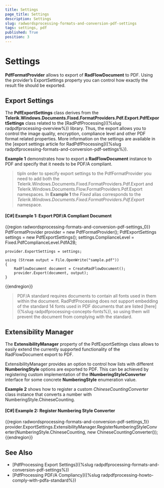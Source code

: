 ```yaml
---
title: Settings
page_title: Settings
description: Settings
slug: radwordsprocessing-formats-and-conversion-pdf-settings
tags: settings, pdf
published: True
position: 3
---
```


# Settings



__PdfFormatProvider__ allows to export of __RadFlowDocument__ to PDF. Using the provider’s ExportSettings property you can control how exactly the result file should be exported.
      

## Export Settings

The __PdfExportSettings__ class derives from the __Telerik.Windows.Documents.Fixed.FormatProviders.Pdf.Export.PdfExportSettings__ class related to the [RadPdfProcessing]({%slug radpdfprocessing-overview%}) library. Thus, the export allows you to control the  image quality, encryption, compliance level and other PDF format related properties. More information on the settings are available in the [export settings article for RadPdfProcessing]({%slug radpdfprocessing-formats-and-conversion-pdf-settings%}).

__Example 1__ demonstrates how to export a __RadFlowDocument__ instance to PDF and specify that it needs to be PDF/A compliant.


>tipIn order to specify export settings to the PdfFormatProvider you need to add both the Telerik.Windows.Documents.Fixed.FormatProviders.Pdf.Export and Telerik.Windows.Documents.Flow.FormatProviders.Pdf.Export namespaces. In __Example 1__ the *Fixed* alias corresponds to the *Telerik.Windows.Documents.Fixed.FormatProviders.Pdf.Export* namespace.


#### __[C#] Example 1: Export PDF/A Compliant Document__

{{region radwordsprocessing-formats-and-conversion-pdf-settings_0}}
	PdfFormatProvider provider = new PdfFormatProvider();
	PdfExportSettings settings = new PdfExportSettings();
	settings.ComplianceLevel = Fixed.PdfComplianceLevel.PdfA2B;
	
	provider.ExportSettings = settings;
	
	using (Stream output = File.OpenWrite("sample.pdf"))
	{
	    RadFlowDocument document = CreateRadFlowDocument();
	    provider.Export(document, output);
	}
{{endregion}}


>PDF/A standard requires documents to contain all fonts used in them within the document. RadPdfProcessing does not support embedding of the standard 14 fonts used in PDF documents that are listed [here]({%slug radpdfprocessing-concepts-fonts%}), so using them will prevent the document from complying with the standard.


## Extensibility Manager


The __ExtensibilityManager__ property of the PdfExportSettings class allows to easily extend the currently supported functionality of the RadFlowDocument export to PDF. 


ExtensibilityManager provides an option to control how lists with different __NumberingStyle__ options are exported to PDF. This can be achieved by registering custom implementation of the __INumberingStyleConverter__ interface for some concrete __NumberingStyle__ enumeration value. 

__Example 2__ shows how to register a custom *ChineseCountingConverter* class instance that converts a number with NumberingStyle.ChineseCounting.


#### __[C#] Example 2: Register Numbering Style Converter__

{{region radwordsprocessing-formats-and-conversion-pdf-settings_1}}
	provider.ExportSettings.ExtensibilityManager.RegisterNumberingStyleConverter(NumberingStyle.ChineseCounting, new ChineseCountingConverter());
{{endregion}}



## See Also

* [PdfProcessing Export Settings]({%slug radpdfprocessing-formats-and-conversion-pdf-settings%})
* [PdfProcessing PDF/A Compliancy]({%slug radpdfprocessing-howto-comply-with-pdfa-standard%})



